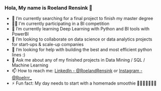 ### Hola, My name is Roeland Rensink 👋



- 🔭 I’m currently searching for a final project to finish my master degree
- 👷🏻 I'm currently participating in a BI competition 
- 🌱 I’m currently learning Deep Learning with Python and BI tools with PowerBI
- 👯 I’m looking to collaborate on data science or data analytics projects for start-ups & scale-up companies
- 🤔 I’m looking for help with building the best and most efficient python lines :)
- 💬 Ask me about any of my finished projects in Data Mining / SQL / Machine Learning 
- 📫 How to reach me: [LinkedIn - @RoelandRensink](https://www.linkedin.com/in/roeland-rensink-44a63914a/) or [Instagram - @Roelrrr_](https://www.instagram.com/roelrrr_/)
- ⚡ Fun fact: My day needs to start with a homemade smoothie 🍌🍓🍏🥦🥒🥕🥭
